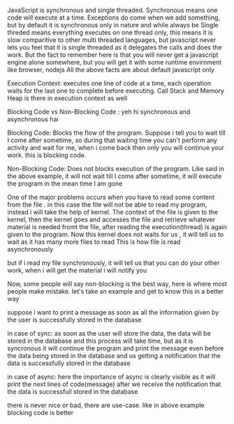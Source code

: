 JavaScript is synchronous and single threaded. 
Synchronous means one code will execute at a time. Exceptions do come when we add something, but by default it is synchronous only in nature and while always be
Single threded means everything executes on one thread only, this means it is slow comparitive to other multi threaded languages, but javascript never lets you feel that it is single threaded as it delegates the calls and does the work. But the fact to remember here is that you will never get a javascript engine alone somewhere, but you will get it with some runtime envirnment like browser, nodejs 
All the above facts are about default javascript only 

Execution Context: executes one line of code at a time, each operation waits for the last one to complete before executing. Call Stack and Memory Heap is there in execution context as well

Blocking Code vs Non-Blocking Code : yeh hi synchronous and asynchronous hai

Blocking Code: Blocks the flow of the program. Suppose i tell you to wait till I come after sometime, so during that waiting time you can't perform any activity and wait for me, when i come back then only you will continue your work. this is blocking code. 

Non-Blocking Code: Does not blocks execution of the program. Like said in the above example, it will not wait till I come after sometime, it will execute the program in the mean time I am gone

One of the major problems occurs when you have to read some content from the file . in this case the file will not be able to read my program, instead i will take the help of kernel. The context of the file is given to the kernel, then the kernel goes and accesses the file and retrieve whatever material is needed fromt the file, after reading the execution(thread) is again given to the program. 
Now this kernel does not waits for us , it will tell us to wait as it has many more files to read
This is how file is read asynchronously

but if i read my file synchronously, it will tell us that you can do your other work, when i will get the material i will notify you

Now, some people will say non-blocking is the best way, here is where most people make mistake. let's take an example and get to know this in a better way

suppose i want to print a message as soon as all the information given by the user is successfully stored in the database

in case of sync:
as soon as the user will store the data, the data will be stored in the database and this process will take time, but as it is syncronous it will continue the program and print the message even before the data being stored in the database and us getting a notification that the data is successfully stored in the database

in case of async:
here the importance of async is clearly visible as it will print the next lines of code(message) after we receive the notification that the data is successfull stored in the database

there is never nice or bad, there are use-case. like in above example blocking code is better


